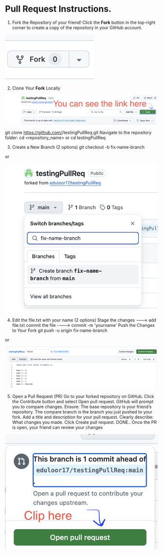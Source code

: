# Pull Request Instructions.

1. Fork the Repository of your friend!
Click the **Fork** button in the top-right corner to create a copy of the repository in your GitHub account.

![create new file option](/images/fork-button.png)

2. Clone Your **Fork** Locally

![create new file option](/images/link.png)

git clone https://github.com/<your-sername>/testingPullReq.git
Navigate to the repository folder:  cd <repository_name> or cd testingPullReq

3. Create a New Branch (2 options)
git checkout -b fix-name-branch

or

![create new file option](/images/branch.png)

4. Edit the file.txt with your name (2 options)
Stage the changes ---> add file.txt
commit the file  ----> commit -m 'yourname'
Push the Changes to Your Fork
git push -u origin fix-name-branch

or

![create new file option](/images/file.png)

5. Open a Pull Request (PR)
Go to your forked repository on GitHub. Click the Contribute button and select Open pull request. GitHub will prompt you to compare changes.
Ensure: The base repository is your friend’s repository. The compare branch is the branch you just pushed to your fork.
Add a title and description for your pull request. Clearly describe: What changes you made. Click Create pull request.
DONE.. Once the PR is open, your friend can review your changes

![create new file option](/images/pull.png)
